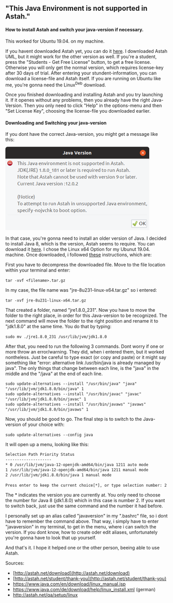 ## "This Java Environment is not supported in Astah."
#### How to install Astah and switch your java-version if necessary.

This worked for Ubuntu 19.04. on my machine.

If you havent downloaded Astah yet, you can do it [here](http://astah.net/download). I downloaded Astah UML, but it might work for the other version as well. If you're a student, press the "Students - Get Free License" button, to get a free license. Otherwise you will only get the normal version, which requires license-key after 30 days of trial. After entering your stundent-information, you can download a license-file and Astah itself. If you are running on Ubuntu like me, you're gonna need the Linux<sup>Deb</sup> download.

Once you finished downloading and installing Astah and you try launching it. If it openes without any problems, then you already have the right Java-Version. Then you only need to click "Help" in the options-menu and then "Set License Key", choosing the license-file you downloaded earlier.

#### Downloading and Switching your java-version
If you dont have the correct Java-version, you might get a message like this:

![](figs/Astah_Java_Version.png)

In that case, you're gonna need to install an older version of Java. I decided to install Java 8, which is the version, Astah seems to require. You can download it [here](https://www.java.com/en/download/linux_manual.jsp). I chose the Linux x64 Option for my Ubunut 19.04. machine. Once downloaded, i followed [these](http://astah.net/qa/setup/linux) instructions, which are:

First you have to decompress the downloaded file. Move to the file location within your terminal and enter:

`tar -xvf <filename>.tar.gz`

In my case, the file name was "jre-8u231-linux-x64.tar.gz" so i entered:

`tar -xvf jre-8u231-linux-x64.tar.gz`

That created a folder, named "jre1.8.0_231". Now you have to move the folder to the right place, in order for this Java-version to be recognized. The next command will move the folder to the right position and rename it to "jdk1.8.0" at the same time. You do that by typing:

`sudo mv ./jre1.8.0_231 /usr/lib/jvm/jdk1.8.0`

After that, you need to run the following 3 commands. Dont worry if one or more throw an error/warning. They did, when i entered them, but it worked nontheless. Just be careful to type exact (or copy and paste) or it might say something like "error: alternative link /usr/bin/java is already managed by java". The only things that change between each line, is the "java" in the middle and the "/java" at the end of each line.

````
sudo update-alternatives --install "/usr/bin/java" "java" "/usr/lib/jvm/jdk1.8.0/bin/java" 1
sudo update-alternatives --install "/usr/bin/javac" "javac" "/usr/lib/jvm/jdk1.8.0/bin/javac" 1
sudo update-alternatives --install "/usr/bin/javaws" "javaws" "/usr/lib/jvm/jdk1.8.0/bin/javaws" 1
````

Now, you should be good to go. The final step is to switch to the Java-version of your choice with:

`sudo update-alternatives --config java`

It will open up a menu, looking like this: 
````
Selection Path Priority Status
--------------------
* 0 /usr/lib/jvm/java-12-openjdk-amd64/bin/java 1211 auto mode
1 /usr/lib/jvm/java-12-openjdk-amd64/bin/java 1211 manual mode
2 /usr/lib/jvm/jdk1.8.0/bin/java 1 manual mode

Press enter to keep the current choice[*], or type selection number: 2
````

The &ast; indicates the version you are currently at. You only need to choose the number for Java 8 (jdk1.8.0) which in this case is number 2. If you want to switch back, just use the same command and the number it had before.

I personally set up an alias called "javaversion" in my ".bashrc" file, so i dont have to remember the command above. That way, i simply have to enter "javaversion" in my terminal, to get in the menu, where i can switch the version. If you dont know, how to create oder edit aliases, unfortunately you're gonna have to look that up yourself.

And that's it. I hope it helped one or the other person, beeing able to use Astah.

Sources:
- [http://astah.net/download](http://astah.net/download)
- [http://astah.net/student/thank-you](http://astah.net/student/thank-you)
- https://www.java.com/en/download/linux_manual.jsp 
- https://www.java.com/de/download/help/linux_install.xml (german) 
- http://astah.net/qa/setup/linux 
